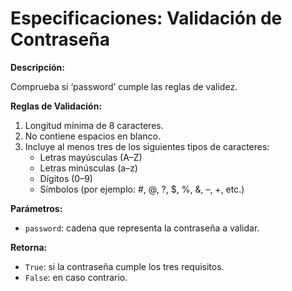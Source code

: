 # Especificaciones: Validación de Contraseña

**Descripción:**

Comprueba si ‘password’ cumple las reglas de validez.

**Reglas de Validación:**

1.  Longitud mínima de 8 caracteres.
2.  No contiene espacios en blanco.
3.  Incluye al menos tres de los siguientes tipos de caracteres:
    * Letras mayúsculas (A–Z)
    * Letras minúsculas (a–z)
    * Dígitos (0–9)
    * Símbolos (por ejemplo: #, @, ?, $, %, &, –, +, etc.)

**Parámetros:**

* `password`: cadena que representa la contraseña a validar.

**Retorna:**

* `True`: si la contraseña cumple los tres requisitos.
* `False`: en caso contrario.